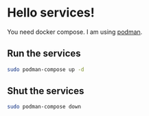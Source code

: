 # Hello services!

You need docker compose.
I am using [podman](https://docs.oracle.com/en/learn/podman-compose/index.html#create-a-docker-compose-file).

## Run the services

```bash
sudo podman-compose up -d
```

## Shut the services

```bash
sudo podman-compose down
```
